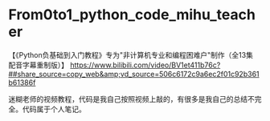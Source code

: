 # From0to1_python_code_mihu_teacher
【《Python负基础到入门教程》专为"非计算机专业和编程困难户"制作（全13集 配音字幕重制版）】 https://www.bilibili.com/video/BV1et411b76c?##share_source=copy_web&amp;vd_source=506c6172c9a6ec2f01c92b361b61386f

迷糊老师的视频教程，代码是我自己按照视频上敲的，有很多是我自己的总结不完全。代码属于个人笔记。
